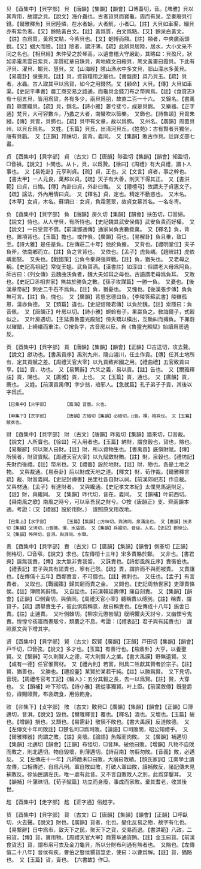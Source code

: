 <!-- { "loadSidebar": true } -->
贝	【酉集中】【貝字部】	貝	【唐韻】【集韻】【韻會】□博蓋切，音。【埤雅】貝以其背用，故謂之貝。【說文】海介蟲也。古者貨貝而寶龜，周而有泉，至秦廢貝行錢。【爾雅釋魚】貝居陸贆，在水者蜬，大者魧，小者□。【註】大貝如車渠，細貝亦有紫色者。【又】餘貾黃白文。【註】黃爲質，白文爲點。【又】餘泉白黃文。【註】白爲質，黃爲文點，今紫貝也。【又】蚆博而頯。【註】頯者，中央廣兩頭銳。【又】蜠大而險。【註】險者，謂汙薄。【疏】此辨貝居陸，居水，大小文采不同之名也。【相貝經】朱仲受之於琴高，以遺會稽大守嚴助，其略曰：貝盈尺，狀如赤電黑雲曰紫貝，赤質紅章曰珠貝，靑地綠文曰綬貝，黑文黃畫曰霞貝。下此有浮貝、濯貝、皭貝、慧貝。又【山海經】隂山漁水中多文貝，邽山濛水多黃貝。【易震卦】億喪貝。【註】貝，資貨糧用之屬也。【書盤庚】具乃貝玉。【疏】貝者，水蟲。古人取其甲以爲貨，如今之用錢然。又【顧命】大貝。【傳】大貝如車渠。【史記平準書】農工商交易之路通，而龜貝金錢刀布之幣興焉。【註】《食貸志》有十朋五貝，皆用爲貨，各有多少，兩貝爲朋，故直二百一十六。　又錦名。【書禹貢】厥篚織貝。【疏】貝，錦名。【詩小雅】萋兮斐兮，成是貝錦。　又樂器。【正字通】梵貝，大可容數斗，乃蠡之大者，南蠻吹以節樂。　又飾也。【詩魯頌】貝胄朱綅。【傳】貝胄，貝飾也。【疏】貝甲有文章，故以爲飾。　又州名。【廣韻】周置貝州，以貝丘爲名。　又姓。【玉篇】貝氏，出淸河貝丘。《姓苑》：古有賢者貝獨坐，唐有貝韜。　又【正韻】邦妹切，音背。義同。　又【集韻】敗古作貝。註詳攴部七畫。

贞	【酉集中】【貝字部】	貞	〔古文〕□【唐韻】陟盈切【集韻】【韻會】知盈切，□音禎。【說文】卜問也。从卜，貝，以爲贄。【徐曰】《周禮》有大貞禮，謂卜人事也。　又【易乾卦】元亨利貞。【疏】貞，正也。又【文言】貞者，事之幹也。【書太甲】一人元良，萬邦以貞。【疏】天子有大善，則天下得其正。　又【書洪範】曰貞，曰悔。【傳】內卦曰貞，外卦曰悔。　又【禮檀弓】故謂夫子貞惠文子。【疏】諡法，外內用情曰貞。　又【釋名】貞，定也。精定不動惑也。　又木名。【本草】女貞，木名。蘇頌曰：女貞，負霜蔥翠，故貞女慕其名。一名冬靑。

负	【酉集中】【貝字部】	負	【唐韻】房久切【集韻】【韻會】扶缶切，□音婦。【說文】恃也。从人守貝，有所恃也。【史記魏其武安侯傳】武安負貴而好權。　又【說文】一曰受貸不償。【前漢鄧通傳】通家尚負責數鉅萬。　又【釋名】負，背也。置項背也。【玉篇】擔也。或作偩。【廣韻】荷也。【易解卦】負且乗，致□至。【詩大雅】是任是負。【左傳莊二十年】弛於負擔。　又背也。【禮明堂位】天子負斧，依南鄕而立。【註】負之言背也。　又依也。【孟子】虎負嵎。【趙岐註】虎依嵎而怒。　又失也。【戰國策】公負令秦與强齊戰。【註】負，猶失也。　又老母之稱。【史記高祖紀】常從王媼、武負貰酒。【漢書註】如淳曰：俗謂老大母爲阿負。師古曰：《列女傳》云魏曲沃負者，魏大夫如耳之母也。古語謂老母爲負耳。　又敗也。【史記□丞相世家】無益於勝負之數。【孫子攻謀篇】一勝一負。　又憂也。【後漢章帝紀】刺史二千石不爲負。【註】負，猶憂也。　又愧也。【後漢張步傳】負負無可言。【註】負，愧也。　又【廣韻】背恩忘德曰負。【李陵答蘇武書】陵雖孤恩，漢亦負德。　又【類篇】違也。【史記信陵君傳】以負於魏。【註】索隱曰：負音佩。　又【唐韻正】叶房以切。【詩小雅】螟蛉有子，果蠃負之。敎誨爾子，式穀似之。　又叶房遇切。【王延壽魯靈光殿賦】傍夭矯以橫出，互黝糾而搏負。下岪蔚以璀錯，上崎嶬而重注。○按負字，古音房以反。自《魯靈光殿賦》始讀爲房遇反。

贡	【酉集中】【貝字部】	貢	【唐韻】【集韻】【韻會】【正韻】□古送切，攻去聲。【說文】獻功也。【書禹貢序】禹別九州，隨山濬川，任土作貢。【傳】任其土地所有，定其貢賦之差。【周禮天官大宰】以九貢致邦國之用。【禮曲禮】五官致貢曰享。【註】貢，功也。　又【易繫辭】六爻之義，易以貢。【註】告也。　又【爾雅釋詁】貢，賜也。　又【廣雅】貢，上也。　又【玉篇】貢，通也。　又【廣韻】貢，薦也。　又姓。【前漢貢禹傳】字少翁，琅邪人。【急就篇】孔子弟子子貢，其後以字爲氏。

	【巳集中】【火字部】		【篇海】音墨。火也。

	【申集下】【衣字部】		【唐韻】方結切【集韻】必結切，□音。褾，袖袂也。　又【玉篇】敝衣也。

财	【酉集中】【貝字部】	財	〔古文〕【唐韻】昨哉切【集韻】牆來切，□音裁。【說文】人所寶也。【徐曰】可入用者也。【玉篇】納財，謂食穀也，貨也，賂也。【易繫辭】何以聚人曰財。【註】財，所以資物生也。【書禹貢】底愼財賦。【傳】所愼者，財貨貢賦。【周禮天官大宰】以九賦斂財賄。【註】財，泉穀也。【禮坊記】先財而後禮。【註】幣帛也。又【禮器】設於地財。【註】財，物也。各是土地之物。　又與裁通。【易泰卦】后以財成天地之道。【釋文】財，荀作裁。【爾雅釋言疏】裁、財音義同。【史記封禪書】民里社各自財以祠。【前漢郊祀志】作自裁。　又與材通。【孟子】有達財者。　又與纔通。【史記孝文本紀】太僕見馬遺財足。【註】財，與纔同。　又【集韻】昨代切，音在。義同。　又【韻補】叶前西切。【舜南風之歌】南風之時兮，可以阜吾民之財兮。○按《唐韻正》支、齊兩韻本通。考證：〔又【禮器】設於用財。〕　謹照原文用改地。 

	【巳集上】【水字部】		【玉篇】【集韻】□方味切。與沸同。泉涌出也。　又【廣韻】扶涕切【集韻】父沸切，□音狒。渭，水溢貌。　又【集韻】兵媚切，音祕。人名。【史記】鄭悼公。　又【集韻】怖拜切，音浿。與湃同。水聲。

责	【酉集中】【貝字部】	責	〔古文〕□【廣韻】【集韻】【韻會】側革切【正韻】側格切，□音窄。【說文】求也。【左傳桓十三年】宋多責賂於鄭。　又非也。【書君奭】誕無我責。【傳】汝大無非責我留。　又誅責也。【詩邶風旄丘序】責衞伯也。【禮表記】君子與其有諾責也，寧有己怨。【疏】責，謂許而不與而被責。　又責讓也。【左傳僖十五年】西鄰責言，不可償也。【註】微刺也。　又任也。【孟子】有言責者。　又取也。【戰國策】歸其劒而責之金。　又問也。【史記周勃世家】吏簿責條侯。【註】簿問其辭情。　又自訟也。【前漢韓延壽傳】痛自刻責。　又【集韻】【韻會】【正韻】□側賣切。與債同。【周禮天官小宰】聽稱責以傅別。【註】稱責，謂貸子。【疏】謂舉責生子，彼此俱爲稱意，故曰稱責也。【左傳成十八年】施舍已責。【註】止逋責。　又叶側棘切。【柳宗元懲咎賦】旣明懼夫天討兮，又幽慄兮鬼責。惶惶兮夜寤而晝駭兮，類麏之不息。考證：〔【禮表記】君子與有諾責也〕　謹照原文與下增其字。 

贤	【酉集中】【貝字部】	賢	〔古文〕臤贒【廣韻】【正韻】戸田切【集韻】【韻會】戸千切，□音弦。【說文】多才也。【玉篇】有善行也。【易鼎卦】大亨，以養聖賢。又【繫辭】可久則賢人之德，可大則賢人之業。【書大禹謨】野無遺賢。又【咸有一德】任官惟賢材。　又【禮內則】若富，則具二牲獻其賢者於宗子。【註】賢，猶善也。　又勝也。【禮投壷】某賢於某若干純。【註】以勝爲賢。　又下見切，音現。【周禮冬官考工記】《輪人》：五分其轂之長，去一以爲賢。【註】賢，大穿也。　又【韻補】叶下珍切。【詩小雅】我從事獨賢。叶上臣。【前漢敘傳】旣登爵位，祿賜頤賢，布衾疏食，用儉飭身。

败	【卯集下】【攴字部】	敗	〔古文〕贁貝□【廣韻】【集韻】【韻會】【正韻】□簿邁切，音浿。【說文】毀也。【爾雅釋言】覆也。【釋名】潰也。又壞也。【玉篇】破也。【增韻】損也。又頹也。【易需卦】敬愼不敗也。【書大禹謨】反道敗德。　又【左傳文十年司敗註】□楚名司□爲司敗。【論語】□司敗問，昭公知禮乎。　又【爾雅釋器】肉謂之敗。【註】臭壞。【論語】魚餒而肉敗。　又【廣韻】補邁切【集韻】北邁切【韻會】【正韻】布怪切，□音拜。破他曰敗。【增韻】凡物不自敗而敗之，則北邁切。物自毀壞，則薄邁切。【詩召南】勿翦勿敗。【音義】敗，必邁反。　又【左傳莊十一年】凡師敵未□曰敗，大崩曰敗績。【顏氏家訓】江南學士讀左傳，口相傳述，自爲凡例。軍自敗曰敗，打破人軍曰敗，讀補敗反，諸記傳未見補敗反。徐仙民讀左氏，唯一處有此音。又不言自敗敗人之別，此爲穿鑿耳。　又【韻補】叶蒲昧切。【荀子賦篇】功立而身廢，事成而家敗。棄其耆老，收其後世。

赼	【酉集中】【走字部】	赼	【正字通】俗趑字。

货	【酉集中】【貝字部】	貨	〔古文〕□【唐韻】【集韻】【韻會】【正韻】□呼臥切，火去聲。【說文】財也。【廣韻】貨者，化也。變化反易之物，故字有化也。【易繫辭】日中爲市，致天下之民，聚天下之貨，交易而退。【書洪範】八政，二曰貨。【傳】貨，寶用物。【周禮天官大宰】商賈阜通貨賄。【註】金玉曰貨。【前漢食貨志】貨，謂布帛可衣及金刀龜貝，所以分財布利通有無者也。　又賂也。【左傳僖二十八年】晉侯有疾，曹伯之豎侯獳貨筮史，使曰：以曹爲解。【註】貨，猶賂也。　又【玉篇】貨，賣也。　【六書故】作□。

